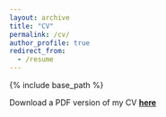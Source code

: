 ```yaml
---
layout: archive
title: "CV"
permalink: /cv/
author_profile: true
redirect_from:
  - /resume
---
```


{% include base_path %}

Download a PDF version of my CV [<strong>here</strong>](/files/CV_April_2023.pdf)


